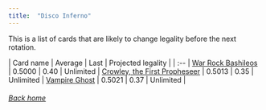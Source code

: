 ```yaml
---
title:  "Disco Inferno"
---
```


This is a list of cards that are likely to change legality before the next rotation.

| Card name | Average | Last | Projected legality |
| :-- |
[War Rock Bashileos](https://db.ygoprodeck.com/card/?search=War%20Rock%20Bashileos) | 0.5000 | 0.40 | Unlimited |
[Crowley, the First Propheseer](https://db.ygoprodeck.com/card/?search=Crowley,%20the%20First%20Propheseer) | 0.5013 | 0.35 | Unlimited |
[Vampire Ghost](https://db.ygoprodeck.com/card/?search=Vampire%20Ghost) | 0.5021 | 0.37 | Unlimited |

###### [Back home](index)